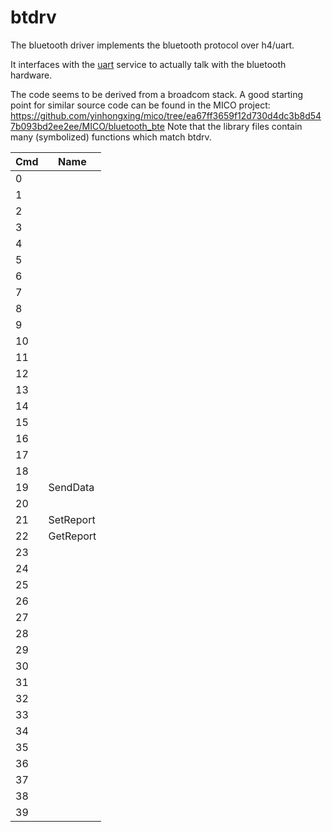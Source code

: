 # btdrv

The bluetooth driver implements the bluetooth protocol over h4/uart.

It interfaces with the [uart](Uart.md "wikilink") service to actually
talk with the bluetooth hardware.

The code seems to be derived from a broadcom stack. A good starting
point for similar source code can be found in the MICO project:
<https://github.com/yinhongxing/mico/tree/ea67ff3659f12d730d4dc3b8d547b093bd2ee2ee/MICO/bluetooth_bte>
Note that the library files contain many (symbolized) functions which
match btdrv.

| Cmd | Name      |
| --- | --------- |
| 0   |           |
| 1   |           |
| 2   |           |
| 3   |           |
| 4   |           |
| 5   |           |
| 6   |           |
| 7   |           |
| 8   |           |
| 9   |           |
| 10  |           |
| 11  |           |
| 12  |           |
| 13  |           |
| 14  |           |
| 15  |           |
| 16  |           |
| 17  |           |
| 18  |           |
| 19  | SendData  |
| 20  |           |
| 21  | SetReport |
| 22  | GetReport |
| 23  |           |
| 24  |           |
| 25  |           |
| 26  |           |
| 27  |           |
| 28  |           |
| 29  |           |
| 30  |           |
| 31  |           |
| 32  |           |
| 33  |           |
| 34  |           |
| 35  |           |
| 36  |           |
| 37  |           |
| 38  |           |
| 39  |           |
